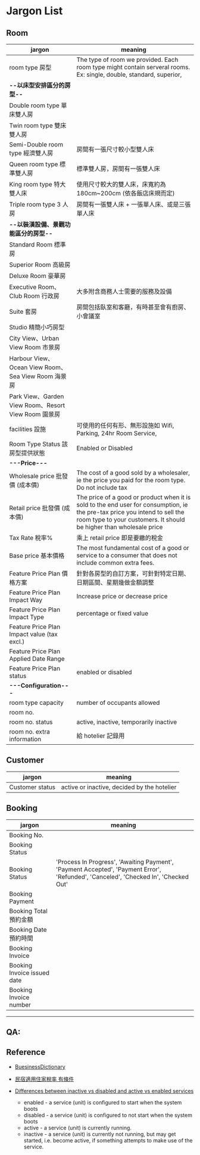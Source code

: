 # Jargon List

## Room

| jargon                                               | meaning                                                                                                                                                                                           |
| ---------------------------------------------------- | ------------------------------------------------------------------------------------------------------------------------------------------------------------------------------------------------- |
| room type 房型                                       | The type of room we provided. Each room type might contain serveral rooms. Ex: single, double, standard, superior,                                                                                |
| **--以床型安排區分的房型--**                         |                                                                                                                                                                                                   |
| Double room type 單床雙人房                          |                                                                                                                                                                                                   |
| Twin room type 雙床雙人房                            |                                                                                                                                                                                                   |
| Semi-Double room type 經濟雙人房                     | 房間有一張尺寸較小型雙人床                                                                                                                                                                        |
| Queen room type 標準雙人房                           | 標準雙人房，房間有一張雙人床                                                                                                                                                                      |
| King room type 特大雙人床                            | 使用尺寸較大的雙人床，床寬約為 180cm~200cm (依各飯店床規而定)                                                                                                                                     |
| Triple room type 3 人房                              | 房間有一張雙人床 + 一張單人床、或是三張單人床                                                                                                                                                     |
| **--以裝潢設備、景觀功能區分的房型--**               |                                                                                                                                                                                                   |
| Standard Room 標準房                                 |                                                                                                                                                                                                   |
| Superior Room 高級房                                 |                                                                                                                                                                                                   |
| Deluxe Room 豪華房                                   |                                                                                                                                                                                                   |
| Executive Room、Club Room 行政房                     | 大多附含商務人士需要的服務及設備                                                                                                                                                                  |
| Suite 套房                                           | 房間包括臥室和客廳，有時甚至會有廚房、小會議室                                                                                                                                                    |
| Studio 精簡小巧房型                                  |                                                                                                                                                                                                   |
| City View、Urban View Room 市景房                    |                                                                                                                                                                                                   |
| Harbour View、Ocean View Room、Sea View Room 海景房  |                                                                                                                                                                                                   |
| Park View、Garden View Room、Resort View Room 園景房 |                                                                                                                                                                                                   |
| facilities 設施                                      | 可使用的任何有形、無形設施如 Wifi, Parking, 24hr Room Service,                                                                                                                                    |
| Room Type Status 該房型提供狀態                      | Enabled or Disabled                                                                                                                                                                               |
| **---Price---**                                      |
| Wholesale price 批發價 (成本價)                      | The cost of a good sold by a wholesaler, ie the price you paid for the room type. Do not include tax                                                                                              |
| Retail price 批發價 (成本價)                         | The price of a good or product when it is sold to the end user for consumption, ie the pre-tax price you intend to sell the room type to your customers. It should be higher than wholesale price |
| Tax Rate 稅率%                                       | 乘上 retail price 即是要繳的稅金                                                                                                                                                                  |
| Base price 基本價格                                  | The most fundamental cost of a good or service to a consumer that does not include common extra fees.                                                                                             |
| Feature Price Plan 價格方案                          | 針對各房型的自訂方案，可針對特定日期、日期區間、星期幾做金額調整                                                                                                                                  |
| Feature Price Plan Impact Way                        | Increase price or decrease price                                                                                                                                                                  |
| Feature Price Plan Impact Type                       | percentage or fixed value                                                                                                                                                                         |
| Feature Price Plan Impact value (tax excl.)          |                                                                                                                                                                                                   |
| Feature Price Plan Applied Date Range                |                                                                                                                                                                                                   |
| Feature Price Plan status                            | enabled or disabled                                                                                                                                                                               |
| **---Configuration---**                              |                                                                                                                                                                                                   |
| room type capacity                                   | number of occupants allowed                                                                                                                                                                       |
| room no.                                             |                                                                                                                                                                                                   |
| room no. status                                      | active, inactive, temporarily inactive                                                                                                                                                            |
| room no. extra information                           | 給 hotelier 記錄用                                                                                                                                                                                |

## Customer

| jargon          | meaning                                     |
| --------------- | ------------------------------------------- |
| Customer status | active or inactive, decided by the hotelier |

## Booking

| jargon                      | meaning                                                                                                                             |
| --------------------------- | ----------------------------------------------------------------------------------------------------------------------------------- |
| Booking No.                 |                                                                                                                                     |
| Booking Status              |                                                                                                                                     |
| Booking Status              | 'Process In Progress', 'Awaiting Payment', 'Payment Accepted', 'Payment Error', 'Refunded', 'Canceled', 'Checked In', 'Checked Out' |
| Booking Payment             |                                                                                                                                     |
| Booking Total 預約金額      |                                                                                                                                     |
| Booking Date 預約時間       |                                                                                                                                     |
| Booking Invoice             |                                                                                                                                     |
| Booking Invoice issued date |                                                                                                                                     |
| Booking Invoice number      |                                                                                                                                     |

---

## QA:

## Reference

- [BuesinessDictionary](http://www.businessdictionary.com)
- [民宿適用住家稅率 有條件](https://house.udn.com/house/story/5916/2220136)

- [Differences between inactive vs disabled and active vs enabled services](https://unix.stackexchange.com/questions/159174/differences-between-inactive-vs-disabled-and-active-vs-enabled-services)
  - enabled - a service (unit) is configured to start when the system boots
  - disabled - a service (unit) is configured to not start when the system boots
  - active - a service (unit) is currently running.
  - inactive - a service (unit) is currently not running, but may get started, i.e. become active, if something attempts to make use of the service.
